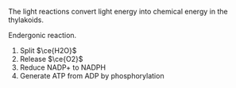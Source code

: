 The light reactions convert light energy into chemical energy in the thylakoids. 


Endergonic reaction.

1. Split $\ce{H2O}$
2. Release $\ce{O2}$
3. Reduce NADP+ to NADPH
4. Generate ATP from ADP by phosphorylation